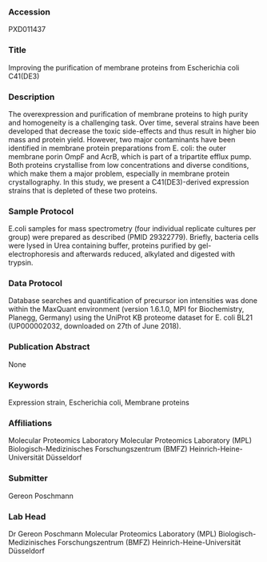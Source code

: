 ### Accession
PXD011437

### Title
Improving the purification of membrane proteins from Escherichia coli C41(DE3)

### Description
The overexpression and purification of membrane proteins to high purity and homogeneity is a challenging task. Over time, several strains have been developed that decrease the toxic side-effects and thus result in higher bio mass and protein yield. However, two major contaminants have been identified in membrane protein preparations from E. coli: the outer membrane porin OmpF and AcrB, which is part of a tripartite efflux pump. Both proteins crystallise from low concentrations and diverse conditions, which make them a major problem, especially in membrane protein crystallography. In this study, we present a C41(DE3)-derived expression strains that is depleted of these two proteins.

### Sample Protocol
E.coli samples for mass spectrometry (four individual replicate cultures per group) were prepared as described (PMID 29322779). Briefly, bacteria cells were lysed in Urea containing buffer, proteins purified by gel-electrophoresis and afterwards reduced, alkylated and digested with trypsin.

### Data Protocol
Database searches and quantification of precursor ion intensities was done within the MaxQuant environment (version 1.6.1.0, MPI for Biochemistry, Planegg, Germany) using the UniProt KB proteome dataset for E. coli BL21 (UP000002032, downloaded on 27th of June 2018).

### Publication Abstract
None

### Keywords
Expression strain, Escherichia coli, Membrane proteins

### Affiliations
Molecular Proteomics Laboratory
Molecular Proteomics Laboratory (MPL) Biologisch-Medizinisches Forschungszentrum (BMFZ) Heinrich-Heine-Universität Düsseldorf

### Submitter
Gereon Poschmann

### Lab Head
Dr Gereon Poschmann
Molecular Proteomics Laboratory (MPL) Biologisch-Medizinisches Forschungszentrum (BMFZ) Heinrich-Heine-Universität Düsseldorf


